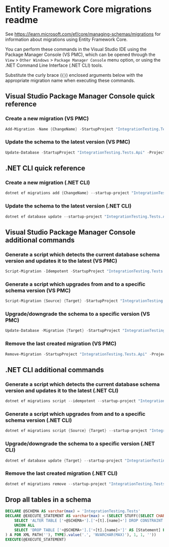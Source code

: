 # Entity Framework Core migrations readme

See <https://learn.microsoft.com/ef/core/managing-schemas/migrations> for information about migrations
using Entity Framework Core.

You can perform these commands in the Visual Studio IDE using the Package Manager Console (VS PMC), which can
be opened through the `View` > `Other Windows` > `Package Manager Console` menu option, or using the .NET
Command Line Interface (.NET CLI) tools.

Substitute the curly brace (`{}`) enclosed arguments below with the appropriate migration name when
executing these commands.

## Visual Studio Package Manager Console quick reference

### Create a new migration (VS PMC)

```powershell
Add-Migration -Name {ChangeName} -StartupProject "IntegrationTesting.Tests.Api" -Project "IntegrationTesting.Tests.Infrastructure"
```

### Update the schema to the latest version (VS PMC)

```powershell
Update-Database -StartupProject "IntegrationTesting.Tests.Api" -Project "IntegrationTesting.Tests.Infrastructure"
```

## .NET CLI quick reference

### Create a new migration (.NET CLI)

```powershell
dotnet ef migrations add {ChangeName} --startup-project "IntegrationTesting.Tests.Api" --project "IntegrationTesting.Tests.Infrastructure"
```

### Update the schema to the latest version (.NET CLI)

```powershell
dotnet ef database update --startup-project "IntegrationTesting.Tests.Api" --project "IntegrationTesting.Tests.Infrastructure"
```

## Visual Studio Package Manager Console additional commands

### Generate a script which detects the current database schema version and updates it to the latest (VS PMC)

```powershell
Script-Migration -Idempotent -StartupProject "IntegrationTesting.Tests.Api" -Project "IntegrationTesting.Tests.Infrastructure"
```

### Generate a script which upgrades from and to a specific schema version (VS PMC)

```powershell
Script-Migration {Source} {Target} -StartupProject "IntegrationTesting.Tests.Api" -Project "IntegrationTesting.Tests.Infrastructure"
```

### Upgrade/downgrade the schema to a specific version (VS PMC)

```powershell
Update-Database -Migration {Target} -StartupProject "IntegrationTesting.Tests.Api" -Project "IntegrationTesting.Tests.Infrastructure"
```

### Remove the last created migration (VS PMC)

```powershell
Remove-Migration -StartupProject "IntegrationTesting.Tests.Api" -Project "IntegrationTesting.Tests.Infrastructure"
```

## .NET CLI additional commands

### Generate a script which detects the current database schema version and updates it to the latest (.NET CLI)

```powershell
dotnet ef migrations script --idempotent --startup-project "IntegrationTesting.Tests.Api" --project "IntegrationTesting.Tests.Infrastructure"
```

### Generate a script which upgrades from and to a specific schema version (.NET CLI)

```powershell
dotnet ef migrations script {Source} {Target} --startup-project "IntegrationTesting.Tests.Api" --project "IntegrationTesting.Tests.Infrastructure"
```

### Upgrade/downgrade the schema to a specific version (.NET CLI)

```powershell
dotnet ef database update {Target} --startup-project "IntegrationTesting.Tests.Api" --project "IntegrationTesting.Tests.Infrastructure"
```

### Remove the last created migration (.NET CLI)

```powershell
dotnet ef migrations remove --startup-project "IntegrationTesting.Tests.Api" --project "IntegrationTesting.Tests.Infrastructure"
```

## Drop all tables in a schema

```sql
DECLARE @SCHEMA AS varchar(max) = 'IntegrationTesting.Tests'
DECLARE @EXECUTE_STATEMENT AS varchar(max) = (SELECT STUFF((SELECT CHAR(13) + CHAR(10) + [Statement] FROM (
    SELECT 'ALTER TABLE ['+@SCHEMA+'].['+[t].[name]+'] DROP CONSTRAINT ['+[fk].[name]+']' AS [Statement] FROM [sys].[foreign_keys] AS [fk] INNER JOIN [sys].[tables] AS [t] ON [t].[object_id] = [fk].[parent_object_id] INNER JOIN [sys].[schemas] AS [s] ON [s].[schema_id] = [t].[schema_id] WHERE [s].[name] = @SCHEMA
    UNION ALL
    SELECT 'DROP TABLE ['+@SCHEMA+'].['+[t].[name]+']' AS [Statement] FROM [sys].[tables] AS [t] INNER JOIN [sys].[schemas] AS [s] ON [s].[schema_id] = [t].[schema_id] WHERE [s].[name] = @SCHEMA
) A FOR XML PATH(''), TYPE).value('.', 'NVARCHAR(MAX)'), 1, 1, ''))
EXECUTE(@EXECUTE_STATEMENT)
```
